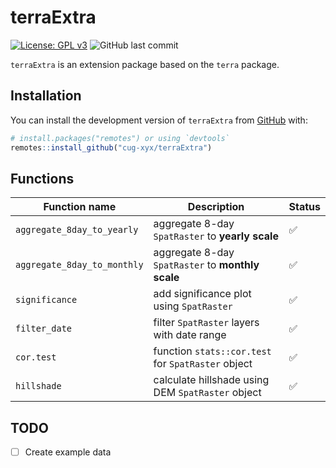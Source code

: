 # terraExtra

<!-- badges: start -->

[![License: GPL
v3](https://img.shields.io/badge/License-GPLv3-blue.svg)](https://www.gnu.org/licenses/gpl-3.0)
![GitHub last
commit](https://img.shields.io/github/last-commit/cug-xyx/terraExtra)

<!-- badges: end -->

`terraExtra` is an extension package based on the `terra` package.

## Installation

You can install the development version of `terraExtra` from
[GitHub](https://github.com/) with:

``` r
# install.packages("remotes") or using `devtools`
remotes::install_github("cug-xyx/terraExtra")
```

## Functions

| Function name               | Description                                        | Status |
| --------------------------- | -------------------------------------------------- | ------ |
| `aggregate_8day_to_yearly`  | aggregate 8-day `SpatRaster` to **yearly scale**   | ✅     |
| `aggregate_8day_to_monthly` | aggregate 8-day `SpatRaster` to **monthly scale**  | ✅     |
| `significance`              | add significance plot using `SpatRaster`           | ✅     |
| `filter_date`               | filter `SpatRaster` layers with date range         | ✅     |
| `cor.test`                  | function `stats::cor.test` for `SpatRaster` object | ✅     |
| `hillshade`                 | calculate hillshade using DEM `SpatRaster` object  | ✅     |

## TODO

- [ ] Create example data
